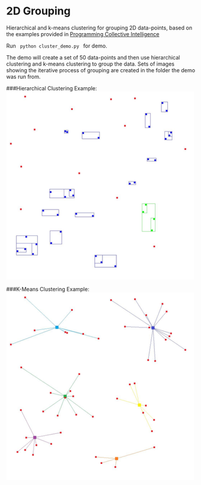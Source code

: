# 2D Grouping
Hierarchical and k-means clustering for grouping 2D data-points, based on the examples provided in <a href="http://shop.oreilly.com/product/9780596529321.do">Programming Collective Intelligence</a>

Run
<code>
python cluster_demo.py
</code>
for demo. 

The demo will create a set of 50 data-points and then use hierarchical clustering and k-means clustering to group the data.
Sets of images showing the iterative process of grouping are created in the folder the demo was run from.

###Hierarchical Clustering Example:
<a href="https://github.com/MarcLindenbach/2d-grouping/blob/master/example/h-example.jpeg">
  <img src="https://github.com/MarcLindenbach/2d-grouping/blob/master/example/h-example.jpeg" width="500" />
</a>

###K-Means Clustering Example:
<a href="https://github.com/MarcLindenbach/2d-grouping/blob/master/example/k-example.jpeg">
  <img src="https://github.com/MarcLindenbach/2d-grouping/blob/master/example/k-example.jpeg" width="500" />
</a>
